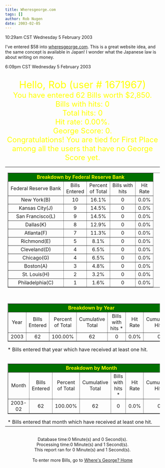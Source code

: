 ```yaml
---
title: Wheresgeorge.com
tags: []
author: Rob Nugen
date: 2003-02-05
---
```


<p class=date>10:29am CST Wednesday 5 February 2003</p>

<p>I've entered $58 into <a
href="http://www.wheresgeorge.com/">wheresgeorge.com</a>.  This is a
great website idea, and the same concept is available in Japan!  I
wonder what the Japanese law is about writing on money.</p>

<p class=date>6:09pm CST Wednesday 5 February 2003</p>

<!--
#########################################################################################################
# Start of Where's George common header                                                                   #
# All code, content and images copyright Hank Eskin 2000,2001                                             #
#########################################################################################################
-->

<CENTER><BR><font size=+3 color=yellow>Hello, Rob (user #
1671967)</font><BR><font size=+2 color=yellow>You have entered 62
Bills worth $2,850.<br>Bills with hits: 0<br>Total hits: 0<br>Hit
rate: 0.00%.<br>George Score: 0.<br>Congratulations! You are tied for
First Place<br>among all the users that have no George Score
yet.</font>
<BR><TABLE>
<TR rowspan=2><td valign=top><TABLE BORDER>
<Tr bgcolor=007000><TD align=center colspan=5><font color=yellow><B>Breakdown by Federal Reserve Bank</TD><Tr><TD align=center>Federal Reserve Bank</TD><td align=center>Bills<br>Entered</TD><td align=center>Percent<br>of Total</TD><td align=center>Bills with<br>hits</TD><td align=center>Hit<br>Rate</TD><tr><TD align=center>New York(B)</TD><TD align=center>10</TD><TD align=center>16.1%</TD><TD align=center>0</TD><TD align=center>0.0%</TD><tr><TD align=center>Kansas City(J)</TD><TD align=center>9</TD><TD align=center>14.5%</TD><TD align=center>0</TD><TD align=center>0.0%</TD><tr><TD align=center>San Francisco(L)</TD><TD align=center>9</TD><TD align=center>14.5%</TD><TD align=center>0</TD><TD align=center>0.0%</TD><tr><TD align=center>Dallas(K)</TD><TD align=center>8</TD><TD align=center>12.9%</TD><TD align=center>0</TD><TD align=center>0.0%</TD><tr><TD align=center>Atlanta(F)</TD><TD align=center>7</TD><TD align=center>11.3%</TD><TD align=center>0</TD><TD align=center>0.0%</TD><tr><TD align=center>Richmond(E)</TD><TD align=center>5</TD><TD align=center>8.1%</TD><TD align=center>0</TD><TD align=center>0.0%</TD><tr><TD align=center>Cleveland(D)</TD><TD align=center>4</TD><TD align=center>6.5%</TD><TD align=center>0</TD><TD align=center>0.0%</TD><tr><TD align=center>Chicago(G)</TD><TD align=center>4</TD><TD align=center>6.5%</TD><TD align=center>0</TD><TD align=center>0.0%</TD><tr><TD align=center>Boston(A)</TD><TD align=center>3</TD><TD align=center>4.8%</TD><TD align=center>0</TD><TD align=center>0.0%</TD><tr><TD align=center>St. Louis(H)</TD><TD align=center>2</TD><TD align=center>3.2%</TD><TD align=center>0</TD><TD align=center>0.0%</TD><tr><TD align=center>Philadelphia(C)</TD><TD align=center>1</TD><TD align=center>1.6%</TD><TD align=center>0</TD><TD align=center>0.0%</TD></table><br><TABLE BORDER>
<Tr bgcolor=007000><TD align=center colspan=7><font color=yellow><B>Breakdown by Year</TD><Tr><TD align=center>Year</TD><td align=center>Bills<br>Entered</TD><td align=center>Percent<br>of Total</TD><td align=center>Cumulative<br>Total</TD><td align=center>Bills with<br>hits *</TD><td align=center>Hit<br>Rate</TD><td align=center>Cumulative<br>Hits</TD><tr><TD align=center>2003</TD><TD align=center>62</TD><TD align=center>100.00%</TD><TD align=center>62</TD><TD align=center>0</TD><TD align=center>0.0%</TD><TD align=center>0</TD></table>* Bills entered that year which have received at least one hit.<br><br><TABLE BORDER>
<Tr bgcolor=007000><TD align=center colspan=7><font color=yellow><B>Breakdown by Month</TD><Tr><TD align=center>Month</TD><td align=center>Bills<br>Entered</TD><td align=center>Percent<br>of Total</TD><td align=center>Cumulative<br>Total</TD><td align=center>Bills with<br>hits *</TD><td align=center>Hit<br>Rate</TD><td align=center>Cumulative<br>Hits</TD><tr><TD align=center>2003-02</TD><TD align=center>62</TD><TD align=center>100.00%</TD><TD align=center>62</TD><TD align=center>0</TD><TD align=center>0.0%</TD><TD align=center>0</TD></table>* Bills entered that month which have received at least one hit.<td valign=top><TABLE BORDER>
<Tr bgcolor=007000><TD align=center colspan=5><font color=yellow><B>Breakdown by Denomination</TD><Tr><TD align=center>Denomination</TD><td align=center>Bills<br>Entered</TD><td align=center>Percent<br>of Total</TD><td align=center>Bills with<br>hits</TD><td align=center>Hit<br>Rate</TD><tr><TD align=center>Twenty</TD><TD align=center>19</TD><TD align=center>30.65%</TD><TD align=center>0</TD><TD align=center>0.0%</TD><tr><TD align=center>Hundred</TD><TD align=center>17</TD><TD align=center>27.42%</TD><TD align=center>0</TD><TD align=center>0.0%</TD><tr><TD align=center>Fifty</TD><TD align=center>15</TD><TD align=center>24.19%</TD><TD align=center>0</TD><TD align=center>0.0%</TD><tr><TD align=center>One</TD><TD align=center>10</TD><TD align=center>16.13%</TD><TD align=center>0</TD><TD align=center>0.0%</TD><tr><TD align=center>Ten</TD><TD align=center>1</TD><TD align=center>1.61%</TD><TD align=center>0</TD><TD align=center>0.0%</TD></table><br><TABLE BORDER>
<Tr bgcolor=007000><TD align=center colspan=5><font color=yellow><B>Breakdown by Series</TD><Tr><TD align=center>Series</TD><td align=center>Bills<br>Entered</TD><td align=center>Percent<br>of Total</TD><td align=center>Bills with<br>hits</TD><td align=center>Hit<br>Rate</TD><tr><TD align=center>1996</TD><TD align=center>43</TD><TD align=center>69.35%</TD><TD align=center>0</TD><TD align=center>0.0%</TD><tr><TD align=center>1999</TD><TD align=center>16</TD><TD align=center>25.81%</TD><TD align=center>0</TD><TD align=center>0.0%</TD><tr><TD align=center>2001</TD><TD align=center>3</TD><TD align=center>4.84%</TD><TD align=center>0</TD><TD align=center>0.0%</TD></table><br><TABLE BORDER>
<Tr bgcolor=007000><TD align=center colspan=5><font color=yellow><B>Breakdown by Zip Code</TD><Tr><TD align=center>Zip Code</TD><td align=center>Bills<br>Entered</TD><td align=center>Percent<br>of Total</TD><td align=center>Bills with<br>hits</TD><td align=center>Hit<br>Rate</TD><tr><TD align=center>75214</TD><TD align=center>62</TD><TD align=center>100.00%</TD><TD align=center>0</TD><TD align=center>0.0%</TD></table></table><br>Database time:0 Minute(s) and 0 Second(s).<br>Processing time:0 Minute(s) and 1 Second(s).<br>This report ran for 0 Minute(s) and 1 Second(s).<br><br>To enter more Bills, go to <a href='http://www.wheresgeorge.com/main.php3'>Where's George? Home</a><br>
</center>

